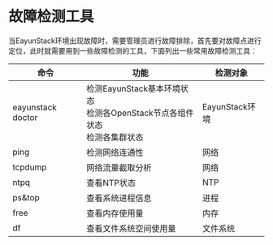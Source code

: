 # 故障检测工具

当EayunStack环境出现故障时，需要管理员进行故障排除，首先要对故障点进行定位，此时就需要用到一些故障检测的工具，下面列出一些常用故障检测工具：

|命令|功能|检测对象|
|----|----|----|
|eayunstack doctor|检测EayunStack基本环境状态</br>检测各OpenStack节点各组件状态</br>检测各集群状态</br>|EayunStack环境|
|ping|检测网络连通性|网络|
|tcpdump|网络流量截取分析|网络|
|ntpq|查看NTP状态|NTP|
|ps&top|查看系统进程信息|进程|
|free|查看内存使用量|内存|
|df|查看文件系统空间使用量|文件系统|

